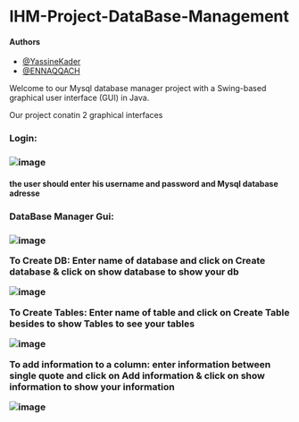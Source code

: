 # IHM-Project-DataBase-Management

#### Authors

- [@YassineKader](https://www.github.com/YassineKader)
- [@ENNAQQACH](https://www.github.com/ENNAQQACH)

Welcome to our Mysql database manager project with a Swing-based graphical user interface (GUI) in Java.

Our project conatin 2 graphical interfaces 

<h3>Login:<h3> 

![image](https://user-images.githubusercontent.com/107083873/227811514-8e8c58b7-a153-4e48-9e84-077445488323.png)


<h4>the user should enter his  username and password and Mysql database adresse <h4>

<h3> DataBase Manager Gui: <h3>

![image](https://user-images.githubusercontent.com/107083873/227811647-d19becea-1b98-46bb-a53c-807618983c6b.png)

To Create DB: Enter name of database and click on Create database & click on show database to show your db 

![image](https://user-images.githubusercontent.com/107083873/227811805-32b4cf32-d624-46ca-906b-4082c422a015.png)


To Create Tables: Enter name of table and click on Create Table besides to show Tables to see your tables

![image](https://user-images.githubusercontent.com/107083873/227812160-d8addc46-be3a-4d3e-be9f-0d3e106a9434.png)

To add information to a column: enter information between single quote and click on Add information & click on show information to show your information

![image](https://user-images.githubusercontent.com/107083873/227812360-de36eadd-cd8d-4a46-9721-2abc24046133.png)















